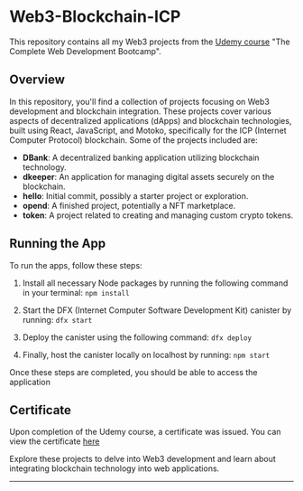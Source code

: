 # Web3-Blockchain-ICP

This repository contains all my Web3 projects from the [Udemy course](https://www.udemy.com/course/the-complete-web-development-bootcamp) "The Complete Web Development Bootcamp".

## Overview

In this repository, you'll find a collection of projects focusing on Web3 development and blockchain integration. These projects cover various aspects of decentralized applications (dApps) and blockchain technologies, built using React, JavaScript, and Motoko, specifically for the ICP (Internet Computer Protocol) blockchain. Some of the projects included are:

- **DBank**: A decentralized banking application utilizing blockchain technology.
- **dkeeper**: An application for managing digital assets securely on the blockchain.
- **hello**: Initial commit, possibly a starter project or exploration.
- **opend**: A finished project, potentially a NFT marketplace.
- **token**: A project related to creating and managing custom crypto tokens.

## Running the App

To run the apps, follow these steps:

1. Install all necessary Node packages by running the following command in your terminal:
`npm install`

2. Start the DFX (Internet Computer Software Development Kit) canister by running:
`dfx start`

3. Deploy the canister using the following command:
`dfx deploy`

4. Finally, host the canister locally on localhost by running:
`npm start`

Once these steps are completed, you should be able to access the application



## Certificate

Upon completion of the Udemy course, a certificate was issued. You can view the certificate [here](https://github.com/FelixMairamhof/WebDevCourse/files/15177071/WebDevCourse.pdf)

Explore these projects to delve into Web3 development and learn about integrating blockchain technology into web applications.

---

